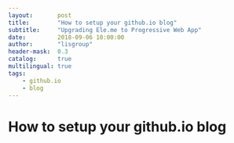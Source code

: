```yaml
---
layout:       post
title:        "How to setup your github.io blog"
subtitle:     "Upgrading Ele.me to Progressive Web App"
date:         2018-09-06 10:00:00
author:       "lisgroup"
header-mask:  0.3
catalog:      true
multilingual: true
tags:
    - github.io
    - blog
---
```


# How to setup your github.io blog

